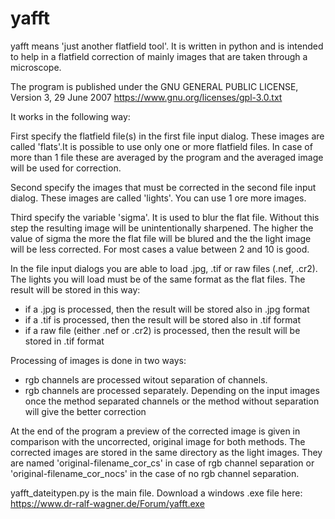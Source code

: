 # yafft
yafft means 'just another flatfield tool'. It is written in python and is intended to help in a flatfield correction of mainly images that are taken through a microscope. 

The program is published under the
GNU GENERAL PUBLIC LICENSE, Version 3, 29 June 2007
https://www.gnu.org/licenses/gpl-3.0.txt

It works in the following way:

First specify the flatfield file(s) in the first file input dialog. These images are called 'flats'.It is possible to use only one or more flatfield files.
In case of more than 1 file these are averaged by the program and the averaged image will be used for correction.

Second specify the images that must be corrected in the second file input dialog. These images are called 'lights'. You can use 1 ore more images.

Third specify the variable 'sigma'. It is used to blur the flat file. Without this step the resulting image will be unintentionally sharpened.
The higher the value of sigma the more the flat file will be blured and the the light image will be less corrected. For most cases a value between 2 and 10 is good.

In the file input dialogs you are able to load .jpg, .tif or raw files (.nef, .cr2). The lights you will load must be of the same format as the flat files. The result will be stored in this way:
- if a .jpg is processed, then the result will be stored also in .jpg format
- if a .tif is processed, then the result will be stored also in .tif format
- if a raw file (either .nef or .cr2) is processed, then the result will be stored in .tif format

Processing of images is done in two ways:
- rgb channels are processed witout separation of channels.
- rgb channels are processed separately.
Depending on the input images once the method separated channels or the method without separation will give the better correction

At the end of the program a preview of the corrected image is given in comparison with the uncorrected, original image for both methods.
The corrected images are stored in the same directory as the light images. They are named 'original-filename_cor_cs' in case of rgb channel separation or
'original-filename_cor_nocs' in the case of no rgb channel separation.

yafft_dateitypen.py is the main file.
Download a windows .exe file here: https://www.dr-ralf-wagner.de/Forum/yafft.exe
